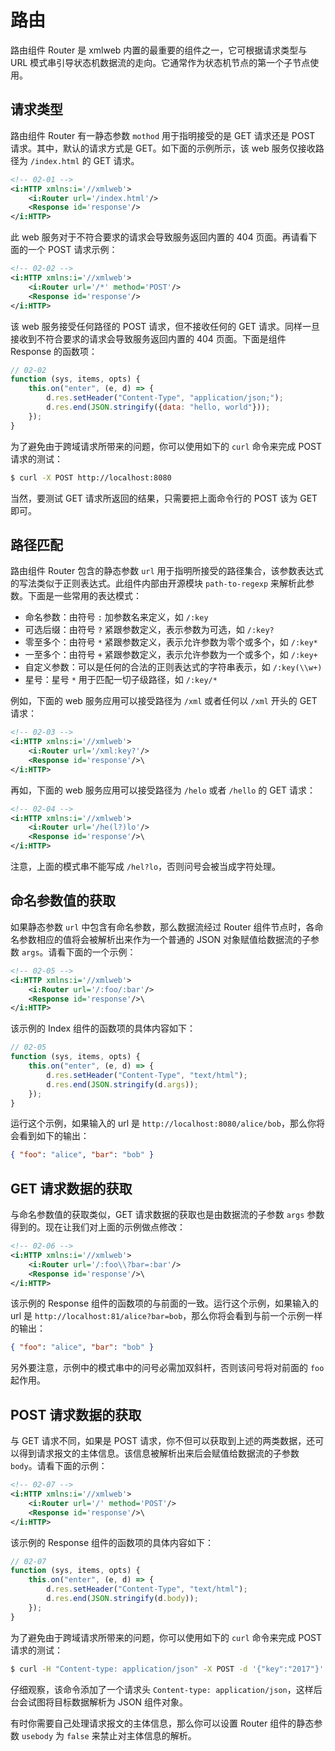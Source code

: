 # 路由

路由组件 Router 是 xmlweb 内置的最重要的组件之一，它可根据请求类型与 URL 模式串引导状态机数据流的走向。它通常作为状态机节点的第一个子节点使用。

## 请求类型

路由组件 Router 有一静态参数 `mothod` 用于指明接受的是 GET 请求还是 POST 请求。其中，默认的请求方式是 GET。如下面的示例所示，该 web 服务仅接收路径为 `/index.html` 的 GET 请求。

```xml
<!-- 02-01 -->
<i:HTTP xmlns:i='//xmlweb'>
    <i:Router url='/index.html'/>
    <Response id='response'/>
</i:HTTP>
```

此 web 服务对于不符合要求的请求会导致服务返回内置的 404 页面。再请看下面的一个 POST 请求示例：

```xml
<!-- 02-02 -->
<i:HTTP xmlns:i='//xmlweb'>
    <i:Router url='/*' method='POST'/>
    <Response id='response'/>
</i:HTTP>
```

该 web 服务接受任何路径的 POST 请求，但不接收任何的 GET 请求。同样一旦接收到不符合要求的请求会导致服务返回内置的 404 页面。下面是组件 Response 的函数项：

```js
// 02-02
function (sys, items, opts) {
    this.on("enter", (e, d) => {
        d.res.setHeader("Content-Type", "application/json;");
        d.res.end(JSON.stringify({data: "hello, world"}));
    });
}
```

为了避免由于跨域请求所带来的问题，你可以使用如下的 `curl` 命令来完成 POST 请求的测试：

```bash
$ curl -X POST http://localhost:8080
```

当然，要测试 GET 请求所返回的结果，只需要把上面命令行的 POST 该为 GET 即可。

## 路径匹配

路由组件 Router 包含的静态参数 `url` 用于指明所接受的路径集合，该参数表达式的写法类似于正则表达式。此组件内部由开源模块 `path-to-regexp` 来解析此参数。下面是一些常用的表达模式：

- 命名参数：由符号 `:` 加参数名来定义，如 `/:key`
- 可选后缀：由符号 `?` 紧跟参数定义，表示参数为可选，如 `/:key?`
- 零至多个：由符号 `*` 紧跟参数定义，表示允许参数为零个或多个，如 `/:key*`
- 一至多个：由符号 `+` 紧跟参数定义，表示允许参数为一个或多个，如 `/:key+`
- 自定义参数：可以是任何的合法的正则表达式的字符串表示，如 `/:key(\\w+)`
- 星号：星号 `*` 用于匹配一切子级路径，如 `/:key/*`

例如，下面的 web 服务应用可以接受路径为 `/xml` 或者任何以 `/xml` 开头的 GET 请求：

```xml
<!-- 02-03 -->
<i:HTTP xmlns:i='//xmlweb'>
    <i:Router url='/xml:key?'/>
    <Response id='response'/>\
</i:HTTP>
```

再如，下面的 web 服务应用可以接受路径为 `/helo` 或者 `/hello` 的 GET 请求：

```xml
<!-- 02-04 -->
<i:HTTP xmlns:i='//xmlweb'>
    <i:Router url='/he(l?)lo'/>
    <Response id='response'/>\
</i:HTTP>
```

注意，上面的模式串不能写成 `/hel?lo`，否则问号会被当成字符处理。

## 命名参数值的获取

如果静态参数 `url` 中包含有命名参数，那么数据流经过 Router 组件节点时，各命名参数相应的值将会被解析出来作为一个普通的 JSON 对象赋值给数据流的子参数 `args`。请看下面的一个示例：

```xml
<!-- 02-05 -->
<i:HTTP xmlns:i='//xmlweb'>
    <i:Router url='/:foo/:bar'/>
    <Response id='response'/>\
</i:HTTP>
```

该示例的 Index 组件的函数项的具体内容如下：

```js
// 02-05
function (sys, items, opts) {
    this.on("enter", (e, d) => {
        d.res.setHeader("Content-Type", "text/html");
        d.res.end(JSON.stringify(d.args));
    });
}
```

运行这个示例，如果输入的 url 是 `http://localhost:8080/alice/bob`，那么你将会看到如下的输出：

```json
{ "foo": "alice", "bar": "bob" }
```

## GET 请求数据的获取

与命名参数值的获取类似，GET 请求数据的获取也是由数据流的子参数 `args` 参数得到的。现在让我们对上面的示例做点修改：

```xml
<!-- 02-06 -->
<i:HTTP xmlns:i='//xmlweb'>
    <i:Router url='/:foo\\?bar=:bar'/>
    <Response id='response'/>\
</i:HTTP>
```

该示例的 Response 组件的函数项的与前面的一致。运行这个示例，如果输入的 url 是 `http://localhost:81/alice?bar=bob`，那么你将会看到与前一个示例一样的输出：

```json
{ "foo": "alice", "bar": "bob" }
```

另外要注意，示例中的模式串中的问号必需加双斜杆，否则该问号将对前面的 `foo` 起作用。

## POST 请求数据的获取

与 GET 请求不同，如果是 POST 请求，你不但可以获取到上述的两类数据，还可以得到请求报文的主体信息。该信息被解析出来后会赋值给数据流的子参数 `body`。请看下面的示例：

```xml
<!-- 02-07 -->
<i:HTTP xmlns:i='//xmlweb'>
    <i:Router url='/' method='POST'/>
    <Response id='response'/>\
</i:HTTP>
```

该示例的 Response 组件的函数项的具体内容如下：

```js
// 02-07
function (sys, items, opts) {
    this.on("enter", (e, d) => {
        d.res.setHeader("Content-Type", "text/html");
        d.res.end(JSON.stringify(d.body));
    });
}
```

为了避免由于跨域请求所带来的问题，你可以使用如下的 `curl` 命令来完成 POST 请求的测试：

```bash
$ curl -H "Content-type: application/json" -X POST -d '{"key":"2017"}' http://localhost:8080
```

仔细观察，该命令添加了一个请求头 `Content-type: application/json`，这样后台会试图将目标数据解析为 JSON 组件对象。

有时你需要自己处理请求报文的主体信息，那么你可以设置 Router 组件的静态参数 `usebody` 为 `false` 来禁止对主体信息的解析。